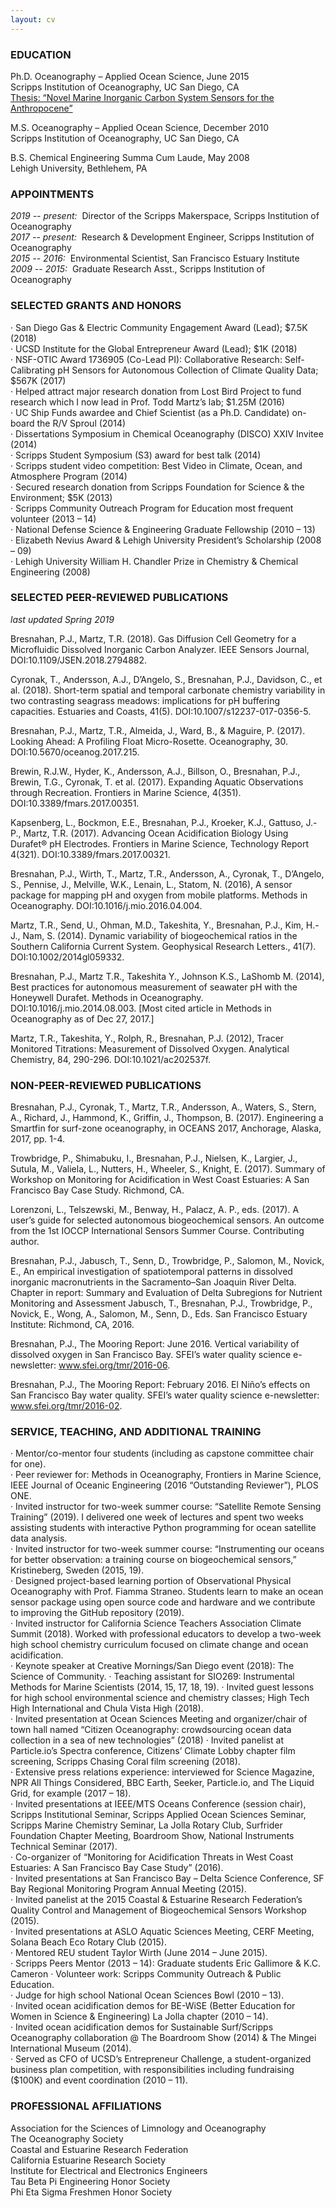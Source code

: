 ```yaml
---
layout: cv
---
```

### EDUCATION
Ph.D. Oceanography – Applied Ocean Science, June 2015  
Scripps Institution of Oceanography, UC San Diego, CA  
[Thesis: “Novel Marine Inorganic Carbon System Sensors for the Anthropocene”](https://escholarship.org/uc/item/9q30f3qr)  

M.S. Oceanography – Applied Ocean Science, December 2010  
Scripps Institution of Oceanography, UC San Diego, CA

B.S. Chemical Engineering Summa Cum Laude, May 2008  
Lehigh University, Bethlehem, PA

### APPOINTMENTS
_2019 -- present:_&nbsp;&nbsp;Director of the Scripps Makerspace, Scripps Institution of Oceanography  
_2017 -- present:_&nbsp;&nbsp;Research & Development Engineer, Scripps Institution of Oceanography  
_2015 -- 2016:_&nbsp;&nbsp;Environmental Scientist, San Francisco Estuary Institute  
_2009 -- 2015:_&nbsp;&nbsp;Graduate Research Asst., Scripps Institution of Oceanography

### SELECTED GRANTS AND HONORS
·	San Diego Gas & Electric Community Engagement Award (Lead); $7.5K (2018)  
·	UCSD Institute for the Global Entrepreneur Award (Lead); $1K (2018)  
·	NSF-OTIC Award 1736905 (Co-Lead PI): Collaborative Research: Self-Calibrating pH Sensors for Autonomous Collection of Climate Quality Data; $567K (2017)  
·	Helped attract major research donation from Lost Bird Project to fund research which I now lead in Prof. Todd Martz’s lab; $1.25M (2016)  
·	UC Ship Funds awardee and Chief Scientist (as a Ph.D. Candidate) on-board the R/V Sproul (2014)  
·	Dissertations Symposium in Chemical Oceanography (DISCO) XXIV Invitee (2014)  
·	Scripps Student Symposium (S3) award for best talk (2014)  
·	Scripps student video competition: Best Video in Climate, Ocean, and Atmosphere Program (2014)  
·	Secured research donation from Scripps Foundation for Science & the Environment; $5K (2013)  
·	Scripps Community Outreach Program for Education most frequent volunteer (2013 – 14)  
·	National Defense Science & Engineering Graduate Fellowship (2010 – 13)  
·	Elizabeth Nevius Award & Lehigh University President’s Scholarship (2008 – 09)  
·	Lehigh University William H. Chandler Prize in Chemistry & Chemical Engineering (2008)  

### SELECTED PEER-REVIEWED PUBLICATIONS
_last updated Spring 2019_

Bresnahan, P.J., Martz, T.R. (2018). Gas Diffusion Cell Geometry for a Microfluidic Dissolved Inorganic Carbon Analyzer. IEEE Sensors Journal, DOI:10.1109/JSEN.2018.2794882.

Cyronak, T., Andersson, A.J., D’Angelo, S., Bresnahan, P.J., Davidson, C., et al. (2018). Short-term spatial and temporal carbonate chemistry variability in two contrasting seagrass meadows: implications for pH buffering capacities. Estuaries and Coasts, 41(5). DOI:10.1007/s12237-017-0356-5.

Bresnahan, P.J., Martz, T.R., Almeida, J., Ward, B., & Maguire, P. (2017). Looking Ahead: A Profiling Float Micro-Rosette. Oceanography, 30. DOI:10.5670/oceanog.2017.215.

Brewin, R.J.W., Hyder, K., Andersson, A.J., Billson, O., Bresnahan, P.J., Brewin, T.G., Cyronak, T. et al. (2017). Expanding Aquatic Observations through Recreation. Frontiers in Marine Science, 4(351). DOI:10.3389/fmars.2017.00351.

Kapsenberg, L., Bockmon, E.E., Bresnahan, P.J., Kroeker, K.J., Gattuso, J.-P., Martz, T.R. (2017). Advancing Ocean Acidification Biology Using Durafet® pH Electrodes. Frontiers in Marine Science, Technology Report 4(321). DOI:10.3389/fmars.2017.00321.

Bresnahan, P.J., Wirth, T., Martz, T.R., Andersson, A., Cyronak, T., D’Angelo, S., Pennise, J., Melville, W.K., Lenain, L., Statom, N. (2016), A sensor package for mapping pH and oxygen from mobile platforms. Methods in Oceanography. DOI:10.1016/j.mio.2016.04.004.

Martz, T.R., Send, U., Ohman, M.D., Takeshita, Y., Bresnahan, P.J., Kim, H.-J., Nam, S. (2014). Dynamic variability of biogeochemical ratios in the Southern California Current System. Geophysical Research Letters., 41(7). DOI:10.1002/2014gl059332.

Bresnahan, P.J., Martz T.R., Takeshita Y., Johnson K.S., LaShomb M. (2014), Best practices for autonomous measurement of seawater pH with the Honeywell Durafet. Methods in Oceanography. DOI:10.1016/j.mio.2014.08.003.
[Most cited article in Methods in Oceanography as of Dec 27, 2017.]

Martz, T.R., Takeshita, Y., Rolph, R., Bresnahan, P.J. (2012), Tracer Monitored Titrations: Measurement of Dissolved Oxygen. Analytical Chemistry, 84, 290-296. DOI:10.1021/ac202537f.

### NON-PEER-REVIEWED PUBLICATIONS
Bresnahan, P.J., Cyronak, T., Martz, T.R., Andersson, A., Waters, S., Stern, A., Richard, J., Hammond, K., Griffin, J., Thompson, B. (2017). Engineering a Smartfin for surf-zone oceanography, in OCEANS 2017, Anchorage, Alaska, 2017, pp. 1-4.

Trowbridge, P., Shimabuku, I., Bresnahan, P.J., Nielsen, K., Largier, J., Sutula, M., Valiela, L., Nutters, H., Wheeler, S., Knight, E. (2017). Summary of Workshop on Monitoring for Acidification in West Coast Estuaries: A San Francisco Bay Case Study. Richmond, CA.

Lorenzoni, L., Telszewski, M., Benway, H., Palacz, A. P., eds. (2017). A user’s guide for selected autonomous biogeochemical sensors. An outcome from the 1st IOCCP International Sensors Summer Course. Contributing author.

Bresnahan, P.J., Jabusch, T., Senn, D., Trowbridge, P., Salomon, M., Novick, E., An empirical investigation of spatiotemporal patterns in dissolved inorganic macronutrients in the Sacramento–San Joaquin River Delta. Chapter in report: Summary and Evaluation of Delta Subregions for Nutrient Monitoring and Assessment Jabusch, T., Bresnahan, P.J., Trowbridge, P., Novick, E., Wong, A., Salomon, M., Senn, D., Eds. San Francisco Estuary Institute: Richmond, CA, 2016.

Bresnahan, P.J., The Mooring Report: June 2016. Vertical variability of dissolved oxygen in San Francisco Bay. SFEI’s water quality science e-newsletter: www.sfei.org/tmr/2016-06.

Bresnahan, P.J., The Mooring Report: February 2016. El Niño’s effects on San Francisco Bay water quality. SFEI’s water quality science e-newsletter: www.sfei.org/tmr/2016-02.

### SERVICE, TEACHING, AND ADDITIONAL TRAINING
·	Mentor/co-mentor four students (including as capstone committee chair for one).   
·	Peer reviewer for: Methods in Oceanography, Frontiers in Marine Science, IEEE Journal of Oceanic Engineering (2016 “Outstanding Reviewer”), PLOS ONE.  
·	Invited instructor for two-week summer course: “Satellite Remote Sensing Training” (2019). I delivered one week of lectures and spent two weeks assisting students with interactive Python programming for ocean satellite data analysis.  
·	Invited instructor for two-week summer course: “Instrumenting our oceans for better observation: a training course on biogeochemical sensors,” Kristineberg, Sweden (2015, 19).  
·	Designed project-based learning portion of Observational Physical Oceanography with Prof. Fiamma Straneo. Students learn to make an ocean sensor package using open source code and hardware and we contribute to improving the GitHub repository (2019).  
·	Invited instructor for California Science Teachers Association Climate Summit (2018). Worked with professional educators to develop a two-week high school chemistry curriculum focused on climate change and ocean acidification.  
·	Keynote speaker at Creative Mornings/San Diego event (2018): The Science of Community.
·	Teaching assistant for SIO269: Instrumental Methods for Marine Scientists (2014, 15, 17, 18, 19).
·	Invited guest lessons for high school environmental science and chemistry classes; High Tech High International and Chula Vista High (2018).  
·	Invited presentation at Ocean Sciences Meeting and organizer/chair of town hall named “Citizen Oceanography: crowdsourcing ocean data collection in a sea of new technologies” (2018)
·	Invited panelist at Particle.io’s Spectra conference, Citizens’ Climate Lobby chapter film screening, Scripps Chasing Coral film screening (2018).  
·	Extensive press relations experience: interviewed for Science Magazine, NPR All Things Considered, BBC Earth, Seeker, Particle.io, and The Liquid Grid, for example (2017 – 18).  
·	Invited presentations at IEEE/MTS Oceans Conference (session chair), Scripps Institutional Seminar, Scripps Applied Ocean Sciences Seminar, Scripps Marine Chemistry Seminar, La Jolla Rotary Club, Surfrider Foundation Chapter Meeting, Boardroom Show, National Instruments Technical Seminar (2017).  
·	Co-organizer of “Monitoring for Acidification Threats in West Coast Estuaries: A San Francisco Bay Case Study” (2016).  
·	Invited presentations at San Francisco Bay – Delta Science Conference, SF Bay Regional Monitoring Program Annual Meeting (2015).  
·	Invited panelist at the 2015 Coastal & Estuarine Research Federation’s Quality Control and Management of Biogeochemical Sensors Workshop (2015).  
·	Invited presentations at ASLO Aquatic Sciences Meeting, CERF Meeting, Solana Beach Eco Rotary Club (2015).  
·	Mentored REU student Taylor Wirth (June 2014 – June 2015).  
·	Scripps Peers Mentor (2013 – 14): Graduate students Eric Gallimore & K.C. Cameron
·	Volunteer work: Scripps Community Outreach & Public Education.  
·	Judge for high school National Ocean Sciences Bowl (2010 – 13).  
·	Invited ocean acidification demos for BE-WiSE (Better Education for Women in Science & Engineering) La Jolla chapter (2010 – 14).  
·	Invited ocean acidification demos for Sustainable Surf/Scripps Oceanography collaboration @ The Boardroom Show  (2014) & The Mingei International Museum (2014).  
·	Served as CFO of UCSD’s Entrepreneur Challenge, a student-organized business plan competition, with responsibilities including fundraising ($100K) and event coordination (2010 – 11).  

### PROFESSIONAL AFFILIATIONS
Association for the Sciences of Limnology and Oceanography  
The Oceanography Society  
Coastal and Estuarine Research Federation  
California Estuarine Research Society  
Institute for Electrical and Electronics Engineers  
Tau Beta Pi Engineering Honor Society  
Phi Eta Sigma Freshmen Honor Society
